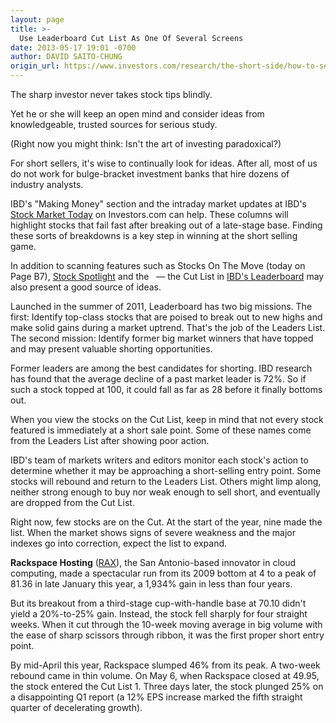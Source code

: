 ```yaml
---
layout: page
title: >-
  Use Leaderboard Cut List As One Of Several Screens
date: 2013-05-17 19:01 -0700
author: DAVID SAITO-CHUNG
origin_url: https://www.investors.com/research/the-short-side/how-to-sell-short-in-the-market
---
```






The sharp investor never takes stock tips blindly.


Yet he or she will keep an open mind and consider ideas from knowledgeable, trusted sources for serious study.


(Right now you might think: Isn't the art of investing paradoxical?)


For short sellers, it's wise to continually look for ideas. After all, most of us do not work for bulge-bracket investment banks that hire dozens of industry analysts.


IBD's "Making Money" section and the intraday market updates at IBD's [Stock Market Today](https://www.investors.com/stock-market-today/) on Investors.com can help. These columns will highlight stocks that fail fast after breaking out of a late-stage base. Finding these sorts of breakdowns is a key step in winning at the short selling game.


In addition to scanning features such as Stocks On The Move (today on Page B7), [Stock Spotlight](http://news.investors.com/investing/stock-spotlight.htm) and the <Smart Table Review>  — the Cut List in [IBD's Leaderboard](http://leaderboard.investors.com/products/default.aspx?id=trial2013&src=ALDZBAC) may also present a good source of ideas.


Launched in the summer of 2011, Leaderboard has two big missions. The first: Identify top-class stocks that are poised to break out to new highs and make solid gains during a market uptrend. That's the job of the Leaders List. The second mission: Identify former big market winners that have topped and may present valuable shorting opportunities.


Former leaders are among the best candidates for shorting. IBD research has found that the average decline of a past market leader is 72%. So if such a stock topped at 100, it could fall as far as 28 before it finally bottoms out.


When you view the stocks on the Cut List, keep in mind that not every stock featured is immediately at a short sale point. Some of these names come from the Leaders List after showing poor action.


IBD's team of markets writers and editors monitor each stock's action to determine whether it may be approaching a short-selling entry point. Some stocks will rebound and return to the Leaders List. Others might limp along, neither strong enough to buy nor weak enough to sell short, and eventually are dropped from the Cut List.


Right now, few stocks are on the Cut. At the start of the year, nine made the list. When the market shows signs of severe weakness and the major indexes go into correction, expect the list to expand.


**Rackspace Hosting** ([RAX](https://research.investors.com/quote.aspx?symbol=RAX)), the San Antonio-based innovator in cloud computing, made a spectacular run from its 2009 bottom at 4 to a peak of 81.36 in late January this year, a 1,934% gain in less than four years.


But its breakout from a third-stage cup-with-handle base at 70.10 didn't yield a 20%-to-25% gain. Instead, the stock fell sharply for four straight weeks. When it cut through the 10-week moving average in big volume with the ease of sharp scissors through ribbon, it was the first proper short entry point.


By mid-April this year, Rackspace slumped 46% from its peak. A two-week rebound came in thin volume. On May 6, when Rackspace closed at 49.95, the stock entered the Cut List 1. Three days later, the stock plunged 25% on a disappointing Q1 report (a 12% EPS increase marked the fifth straight quarter of decelerating growth).




